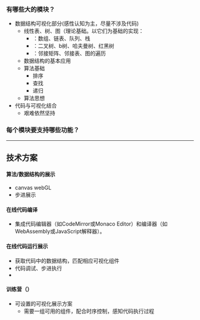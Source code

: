 ### 有哪些大的模块？
- 数据结构可视化部分(感性认知为主，尽量不涉及代码)
  - 线性表、树、图（理论基础。以它们为基础的实现：
    - ：数组、链表、队列、栈
    - ：二叉树、b树、哈夫曼树、红黑树
    - ：邻接矩阵、邻接表、图的遍历
  - 数据结构的基本应用
  - 算法基础
    - 排序
    - 查找
    - 递归
  - 算法思想
- 代码与可视化结合
  - 艰难依然坚持
  
### 每个模块要支持哪些功能？


---
## 技术方案

#### 算法/数据结构的展示
- canvas webGL
- 步进展示

#### 在线代码编译
- 集成代码编辑器（如CodeMirror或Monaco Editor）和编译器（如WebAssembly或JavaScript解释器）。

#### 在线代码运行展示
- 获取代码中的数据结构，匹配相应可视化组件
- 代码调试、步进执行
- 

#### 训练营（）
- 可设置的可视化展示方案
  - 需要一组可用的组件，配合时序控制，感知代码执行过程